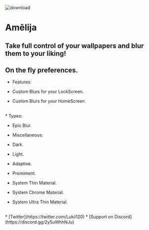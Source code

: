 ![download](https://i.imgur.com/TA0dWVT.png)

# Amēlija

## Take full control of your wallpapers and blur them to your liking!

## On the fly preferences.


* Features:

* Custom Blurs for your LockScreen.
* Custom Blurs for your HomeScreen. <br />
<br />
* Types: <br />

* Epic Blur.<br />

* Miscellaneous: <br />

* Dark.
* Light.
* Adaptive.
* Promiment.
* System Thin Material.
* System Chrome Material.
* System Ultra Thin Material. <br />
<br />
* [Twitter](https://twitter.com/Lukii120)
* [Support on Discord](https://discord.gg/2y5uWhhNJu)
